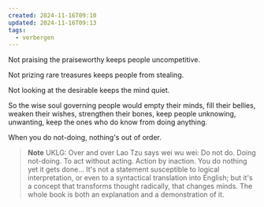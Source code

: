 ```yaml
---
created: 2024-11-16T09:10
updated: 2024-11-16T09:13
tags:
  - verbergen
---
```



Not praising the praiseworthy
keeps people uncompetitive.

Not prizing rare treasures
keeps people from stealing.

Not looking at the desirable
keeps the mind quiet.

So the wise soul
governing people
would empty their minds,
fill their bellies,
weaken their wishes,
strengthen their bones,
keep people unknowing,
unwanting,
keep the ones who do know
from doing anything.

When you do not-doing,
nothing's out of order.


> **Note** UKLG: Over and over Lao Tzu says wei wu wei: Do not do. Doing not-doing. To act without acting. Action by inaction. You do nothing yet it gets done... 
 It's not a statement susceptible to logical interpretation, or even to a syntactical translation into English; but it's a concept that transforms thought radically, that changes minds. The whole book is both an explanation and a demonstration of it.


